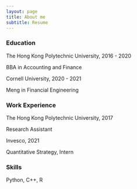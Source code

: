 ```yaml
---
layout: page
title: About me
subtitle: Resume
---
```




### Education

The Hong Kong Polytechnic University, 2016 - 2020

BBA in Accounting and Finance

Cornell University, 2020 - 2021

Meng in Financial Engineering

### Work Experience

The Hong Kong Polytechnic University, 2017

Research Assistant

Invesco, 2021

Quantitative Strategy, Intern

### Skills

Python, C++, R
